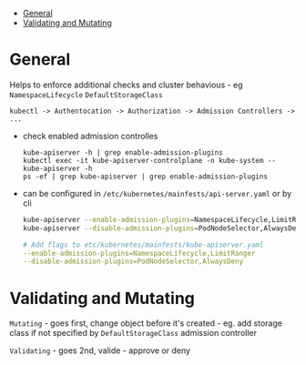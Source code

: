 
- [General](#general)
- [Validating and Mutating](#validating-and-mutating)

# General

Helps to enforce additional checks and cluster behavious - eg `NamespaceLifecycle` `DefaultStorageClass`

`kubectl -> Authentocation -> Authorization -> Admission Controllers -> ...`

- check enabled admission controlles

    ```baash
    kube-apiserver -h | grep enable-admission-plugins
    kubectl exec -it kube-apiserver-controlplane -n kube-system -- kube-apiserver -h
    ps -ef | grep kube-apiserver | grep enable-admission-plugins
    ```

- can be configured in `/etc/kubernetes/mainfests/api-server.yaml` or by cli

    ```bash
    kube-apiserver --enable-admission-plugins=NamespaceLifecycle,LimitRanger ...
    kube-apiserver --disable-admission-plugins=PodNodeSelector,AlwaysDeny ...
    ```

    ```yml
    # Add flags to etc/kubernetes/mainfests/kube-apiserver.yaml
    --enable-admission-plugins=NamespaceLifecycle,LimitRanger
    --disable-admission-plugins=PodNodeSelector,AlwaysDeny
    ```



# Validating and Mutating
`Mutating` - goes first, change object before it's created - eg. add storage class if not specified by `DefaultStorageClass` admission controller

`Validating` - goes 2nd, valide - approve or deny
